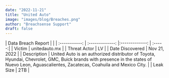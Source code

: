 ```yaml
---
date: "2022-11-21"
title: "United Auto"
image: "images/blog/Breaches.png"
author: "Breachsense Support"
draft: false
---
```


| Data Breach Report           |              | 
| :-----------: | :-------------:     |:-------------:    | :-----:|
| Victim      | unitedauto.mx      | 
| Threat Actor      | LV      | 
| Date Discovered      | Nov 21, 2022      | 
| Description      | United Auto is an authorized distributor of Toyota, Hyundai, Chevrolet, GMC, Buick brands with presence in the states of Nuevo Leon, Aguascalientes, Zacatecas, Coahuila and Mexico City.      | 
| Leak Size      | 2TB      | 

